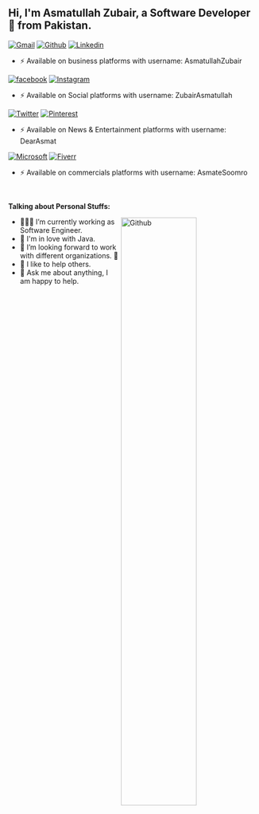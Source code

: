 <!-- Your title -->
## Hi, I'm Asmatullah Zubair, a Software Developer 🚀 from Pakistan.

<!-- Your badges
You can use the website to generate badges: https://shields.io/
-->
[![Gmail](https://img.shields.io/badge/-Gmail-red?style=flat&logo=gmail&logoColor=white)](mailto:AsmatullahZubair@gmail.com)
[![Github](https://img.shields.io/badge/-Github-000?style=flat&logo=github&logoColor=white)](https://www.github.com/AsmatullahZubair)
[![Linkedin](https://img.shields.io/badge/-LinkedIn-blue?style=flat&logo=Linkedin&logoColor=white)](https://www.linkedin.com/in/AsmatullahZubair)

- ⚡️ Available on business platforms with username: AsmatullahZubair

[![facebook](https://img.shields.io/badge/-Facebook-blue?style=flat&logo=Facebook&logoColor=white)](https://www.facebook.com/ZubairAsmatullah)
[![Instagram](https://img.shields.io/badge/-Instagram-c13584?style=flat&labelColor=c13584&logo=instagram&logoColor=white)](https://www.instagram.com/ZubairAsmatullah)

- ⚡️ Available on Social platforms with username: ZubairAsmatullah

[![Twitter](https://img.shields.io/badge/-Twitter-blue?style=flat&logo=Twitter&logoColor=white)](https://www.twitter.com/DearAsmat)
[![Pinterest](https://img.shields.io/badge/-Pinterest-red?style=flat&logo=pinterest&logoColor=white)](https://www.pinterest.com/DearAsmat)

- ⚡️ Available on News & Entertainment platforms with username: DearAsmat

[![Microsoft](https://img.shields.io/badge/-Microsoft-blue?style=flat&logo=microsoft&logoColor=white)](mailto:AsmateSoomro@outlook.com)
[![Fiverr](https://img.shields.io/badge/-Fiverr-brightgreen?style=flat&logo=fiverr&logoColor=white)](https://www.fiverr.com/AsmateSoomro)

- ⚡️ Available on commercials platforms with username: AsmateSoomro

&nbsp;

<!-- Talking about you -->
**Talking about Personal Stuffs:**

<!-- Any image aligned to the right. Beware the width -->
<img width="55%" align="right" alt="Github" src="https://raw.githubusercontent.com/onimur/.github/master/.resources/git-header.svg" />

- 👨🏽‍💻 I’m currently working as Software Engineer.
- 🌱 I'm in love with Java.
- 👯 I’m looking forward to work with different organizations. 🤝
- 🤔 I like to help others.
- 💬 Ask me about anything, I am happy to help.
